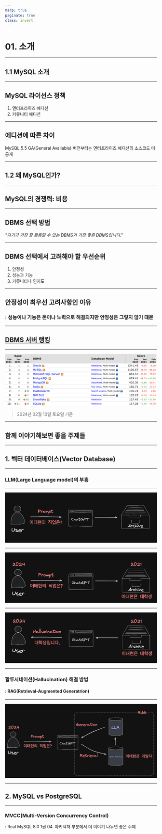 ```yaml
---
marp: true
paginate: true
class: invert
---
```


# 01. 소개

---

## 1.1 MySQL 소개

---

## MySQL 라이선스 정책

1. 엔터프라이즈 에디션
2. 커뮤니티 에디션

---

## 에디션에 따른 차이

MySQL 5.5 GA(General Available) 버전부터는 엔터프라이즈 에디션의 소스코드 미공개

---

## 1.2 왜 MySQL인가?

---

## MySQL의 경쟁력: **비용**

---

## DBMS 선택 방법

*"자기가 가장 잘 활용할 수 있는 DBMS가 가장 좋은 DBMS입니다."*

---

## DBMS 선택에서 고려해야 할 우선순위

1. 안정성
2. 성능과 기능
3. 커뮤니티나 인지도

---

## 안정성이 최우선 고려사항인 이유

### : **성능이나 기능은 돈이나 노력으로 해결**되지만 안정성은 그렇지 않기 때문

---

## [DBMS 서버 랭킹](https://db-engines.com/en/ranking)

---

![DBMS 서버 랭킹](./images/01.png)

> 2024년 02월 10일 토요일 기준

---

## 함께 이야기해보면 좋을 주제들

---

## 1. 벡터 데이터베이스(Vector Database)

---

### LLM(Large Language model)의 부흥

---

![](./images/02.png)

---

![](./images/03.png)

---

![](./images/04.png)

---

### 할루시네이션(Hallucination) 해결 방법

#### : RAG(Retrieval-Augmented Generatrion)

---

![](./images/05.png)

---

## 2. MySQL vs PostgreSQL

---

### MVCC(Multi-Version Concurrency Control)

: Real MySQL 8.0 1권 04. 아키텍처 부분에서 더 이야기 나누면 좋은 주제
